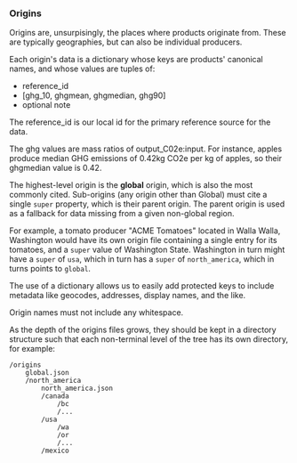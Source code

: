 ### Origins

Origins are, unsurpisingly, the places where products originate from. These are typically geographies, but can also be individual producers.

Each origin's data is a dictionary whose keys are products' canonical names, and whose values are tuples of:
 * reference_id
 * [ghg_10, ghgmean, ghgmedian, ghg90]
 * optional note

The reference_id is our local id for the primary reference source for the data.

The ghg values are mass ratios of output_C02e:input. For instance, apples produce median GHG emissions of 0.42kg CO2e per kg of apples, so their ghgmedian value is 0.42.

The highest-level origin is the **global** origin, which is also the most commonly cited. Sub-origins (any origin other than Global) must cite a single `super` property, which is their parent origin. The parent origin is used as a fallback for data missing from a given non-global region.

For example, a tomato producer "ACME Tomatoes" located in Walla Walla, Washington would have its own origin file containing a single entry for its tomatoes, and a `super` value of Washington State. Washington in turn might have a `super` of `usa`, which in turn has a `super` of `north_america`, which in turns points to `global`. 

The use of a dictionary allows us to easily add protected keys to include metadata like geocodes, addresses, display names, and the like.

Origin names must not include any whitespace.

As the depth of the origins files grows, they should be kept in a directory structure such that each non-terminal level of the tree has its own directory, for example:
```
/origins
    global.json
    /north_america
        north_america.json
        /canada
            /bc
            /...
        /usa
            /wa
            /or
            /...
        /mexico
```


